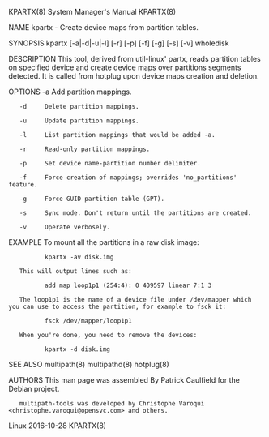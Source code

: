 KPARTX(8)                                                                                                                                       System Manager's Manual                                                                                                                                       KPARTX(8)

NAME
       kpartx - Create device maps from partition tables.

SYNOPSIS
       kpartx [-a|-d|-u|-l] [-r] [-p] [-f] [-g] [-s] [-v] wholedisk

DESCRIPTION
       This tool, derived from util-linux' partx, reads partition tables on specified device and create device maps over partitions segments detected. It is called from hotplug upon device maps creation and deletion.

OPTIONS
       -a     Add partition mappings.

       -d     Delete partition mappings.

       -u     Update partition mappings.

       -l     List partition mappings that would be added -a.

       -r     Read-only partition mappings.

       -p     Set device name-partition number delimiter.

       -f     Force creation of mappings; overrides 'no_partitions' feature.

       -g     Force GUID partition table (GPT).

       -s     Sync mode. Don't return until the partitions are created.

       -v     Operate verbosely.

EXAMPLE
       To mount all the partitions in a raw disk image:

              kpartx -av disk.img

       This will output lines such as:

              add map loop1p1 (254:4): 0 409597 linear 7:1 3

       The loop1p1 is the name of a device file under /dev/mapper which you can use to access the partition, for example to fsck it:

              fsck /dev/mapper/loop1p1

       When you're done, you need to remove the devices:

              kpartx -d disk.img

SEE ALSO
       multipath(8) multipathd(8) hotplug(8)

AUTHORS
       This man page was assembled By Patrick Caulfield for the Debian project.

       multipath-tools was developed by Christophe Varoqui <christophe.varoqui@opensvc.com> and others.

Linux                                                                                                                                                  2016-10-28                                                                                                                                             KPARTX(8)
